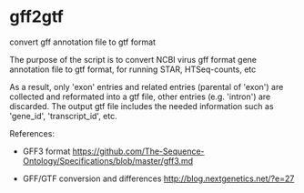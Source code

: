 # gff2gtf
convert gff annotation file to gtf format

The purpose of the script is to convert NCBI virus gff format gene annotation file to gtf format, for running STAR, HTSeq-counts, etc

As a result, only 'exon' entries and related entries (parental of 'exon') are collected and reformated into a gtf file, other entries (e.g. 'intron') are discarded. The output gtf file includes the needed information such as 'gene_id', 'transcript_id', etc.

References:
- GFF3 format
https://github.com/The-Sequence-Ontology/Specifications/blob/master/gff3.md

- GFF/GTF conversion and differences
http://blog.nextgenetics.net/?e=27

